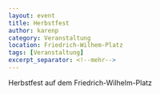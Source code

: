 ```yaml
---
layout: event
title: Herbstfest
author: karenp
category: Veranstaltung
location: Friedrich-Wilhem-Platz
tags: [Veranstaltung]
excerpt_separator: <!--mehr-->
---
```


Herbstfest auf dem Friedrich-Wilhelm-Platz
